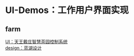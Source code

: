 # UI-Demos：工作用户界面实现
## farm  
[UI：天王戴庄智慧茶园控制系统](https://lastsoup.github.io/ui-demos/farm/home.html)  
[design：蓝湖设计](https://lanhuapp.com/url/LedN9-kp81z)  

